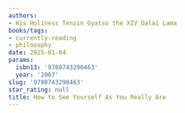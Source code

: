 ```yaml
---
authors:
- His Holiness Tenzin Gyatso the XIV Dalai Lama
books/tags:
- currently-reading
- philosophy
date: 2025-01-04
params:
  isbn13: '9780743290463'
  year: '2007'
slug: '9780743290463'
star_rating: null
title: How to See Yourself As You Really Are
---
```


<!--more-->